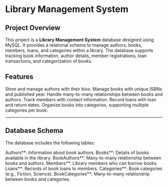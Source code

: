 # Library Management System

## Project Overview
This project is a **Library Management System** database designed using MySQL. It provides a relational schema to manage authors, books, members, loans, and categories within a library. The database supports tracking book information, author details, member registrations, loan transactions, and categorization of books.


## Features
 Store and manage authors with their bios.
 Manage books with unique ISBNs and published year.
 Handle many-to-many relationships between books and authors.
 Track members with contact information.
 Record loans with loan and return dates.
 Organize books into categories, supporting multiple categories per book.

---

## Database Schema
The database includes the following tables:

   Authors**: Information about book authors.
  Books**: Details of books available in the library.
  BookAuthors**: Many-to-many relationship between books and authors.
  Members**: Library members who can borrow books.
  Loans**: Records of book loans to members.
  Categories**: Book categories (e.g., Fiction, Science).
  BookCategories**: Many-to-many relationship between books and categories.





